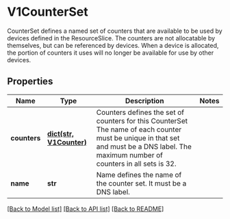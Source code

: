 # V1CounterSet

CounterSet defines a named set of counters that are available to be used by devices defined in the ResourceSlice.  The counters are not allocatable by themselves, but can be referenced by devices. When a device is allocated, the portion of counters it uses will no longer be available for use by other devices.
## Properties
Name | Type | Description | Notes
------------ | ------------- | ------------- | -------------
**counters** | [**dict(str, V1Counter)**](V1Counter.md) | Counters defines the set of counters for this CounterSet The name of each counter must be unique in that set and must be a DNS label.  The maximum number of counters in all sets is 32. | 
**name** | **str** | Name defines the name of the counter set. It must be a DNS label. | 

[[Back to Model list]](../README.md#documentation-for-models) [[Back to API list]](../README.md#documentation-for-api-endpoints) [[Back to README]](../README.md)


